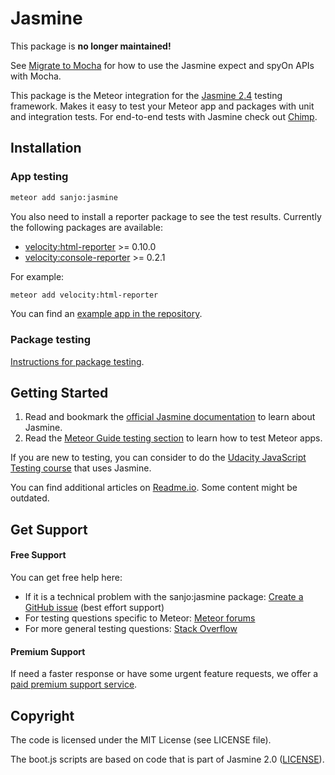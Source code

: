 # Jasmine

This package is __no longer maintained!__

See [Migrate to Mocha](https://github.com/xolvio/meteor-jasmine/wiki/Migrate-to-Mocha) for how to use the Jasmine expect and spyOn APIs with Mocha.

This package is the Meteor integration for the [Jasmine 2.4](http://jasmine.github.io/2.3/introduction.html) testing framework.
Makes it easy to test your Meteor app and packages with unit and integration tests. For end-to-end tests with Jasmine check out [Chimp](https://chimp.readme.io/docs/getting-started-jasmine).

## Installation

### App testing

```bash
meteor add sanjo:jasmine
```

You also need to install a reporter package to see the test results. Currently the following packages are available:

* [velocity:html-reporter](https://atmospherejs.com/velocity/html-reporter) >= 0.10.0
* [velocity:console-reporter](https://atmospherejs.com/velocity/console-reporter) >= 0.2.1

For example:

```bash
meteor add velocity:html-reporter
```

You can find an [example app in the repository](https://github.com/xolvio/meteor-jasmine/tree/master/test-app).

### Package testing

[Instructions for package testing](https://meteor-testing.readme.io/v1.0/docs/jasmine-testing-a-meteor-package).

## Getting Started

1. Read and bookmark the [official Jasmine documentation](http://jasmine.github.io/2.4/introduction.html) to learn about Jasmine.
2. Read the [Meteor Guide testing section](http://guide.meteor.com/testing.html) to learn how to test Meteor apps.

If you are new to testing, you can consider to do the [Udacity JavaScript Testing course](https://www.udacity.com/course/javascript-testing--ud549) that uses Jasmine.

You can find additional articles on [Readme.io](https://meteor-testing.readme.io/). Some content might be outdated.

## Get Support

#### Free Support

You can get free help here:

* If it is a technical problem with the sanjo:jasmine package: [Create a GitHub issue](https://github.com/xolvio/meteor-jasmine/issues/new) (best effort support)
* For testing questions specific to Meteor: [Meteor forums](https://forums.meteor.com/c/testing)
* For more general testing questions: [Stack Overflow](http://stackoverflow.com/questions/tagged/testing)

#### Premium Support

If need a faster response or have some urgent feature requests, we offer a [paid premium support service](http://xolv.io/velocity-premium-support/).

## Copyright

The code is licensed under the MIT License (see LICENSE file).

The boot.js scripts are based on code that is part of Jasmine 2.0 ([LICENSE](https://github.com/pivotal/jasmine/blob/v2.0.0/MIT.LICENSE)).
